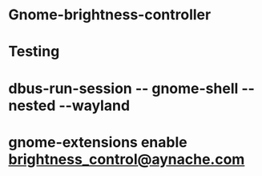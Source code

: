 # Gnome-brightness-controller



# Testing
# dbus-run-session -- gnome-shell --nested --wayland
# gnome-extensions enable brightness_control@aynache.com